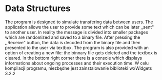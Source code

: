 # Data Structures
The program is designed to simulate transfering data between users. The application allows the user to provide some text which can be later ,,sent" to another user. In reality the message is divided into smaller packages which are randomized and saved to a binary file. After pressing the ,,Receive" button, the data is decoded from the binary file and then presented to the user via textbox. The program is also provided with an option of creating a new file: the binnary file gets deleted and the textbox is cleared. In the bottom right corner there is a console which displays informations about ongoing processes and their execution time.
W celu kompilacji programu, niezbędne jest zainstalowanie biblioteki wxWidgets 3.2.2

